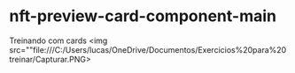 # nft-preview-card-component-main
 Treinando com cards
 <img src=""file:///C:/Users/lucas/OneDrive/Documentos/Exercicios%20para%20treinar/Capturar.PNG>
